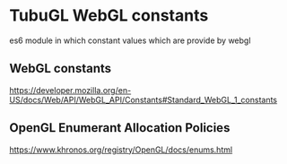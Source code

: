 # TubuGL WebGL constants

es6 module in which constant values which are provide by webgl

## WebGL constants

https://developer.mozilla.org/en-US/docs/Web/API/WebGL_API/Constants#Standard_WebGL_1_constants


## OpenGL Enumerant Allocation Policies

https://www.khronos.org/registry/OpenGL/docs/enums.html
